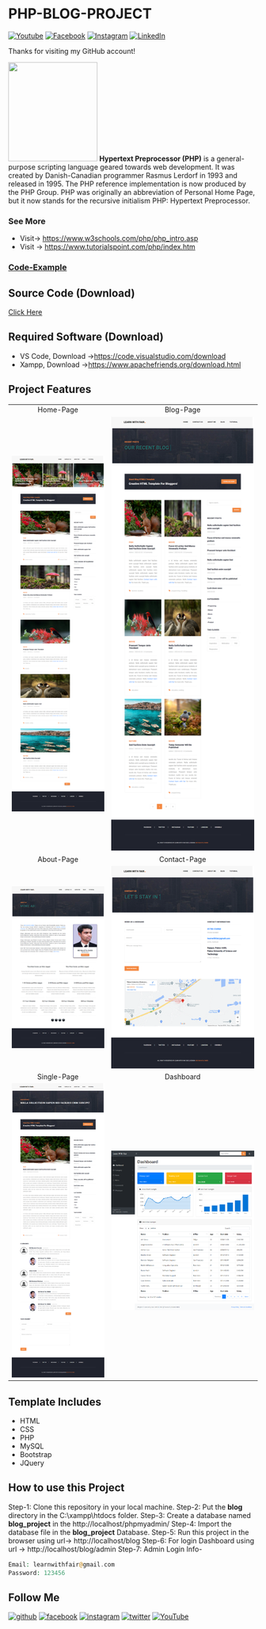 # PHP-BLOG-PROJECT

[![Youtube][youtube-shield]][youtube-url]
[![Facebook][facebook-shield]][facebook-url]
[![Instagram][instagram-shield]][instagram-url]
[![LinkedIn][linkedin-shield]][linkedin-url]

Thanks for visiting my GitHub account!

<img src ="https://pngimg.com/uploads/php/php_PNG10.png" height = "200px" width = "180px"/> **Hypertext Preprocessor (PHP)** is a general-purpose scripting language geared towards web development. It was created by Danish-Canadian programmer Rasmus Lerdorf in 1993 and released in 1995. The PHP reference implementation is now produced by the PHP Group. PHP was originally an abbreviation of Personal Home Page, but it now stands for the recursive initialism PHP: Hypertext Preprocessor.

### See More

- Visit-> https://www.w3schools.com/php/php_intro.asp
- Visit -> https://www.tutorialspoint.com/php/index.htm

### [Code-Example](https://github.com/learnwithfair/PHP-Code)

## Source Code (Download)

[Click Here]()

## Required Software (Download)

- VS Code, Download ->https://code.visualstudio.com/download
- Xampp, Download ->https://www.apachefriends.org/download.html

## Project Features

|                                        |                                       |
| :------------------------------------: | :-----------------------------------: |
|               Home-Page                |               Blog-Page               |
|    ![roadmap](screenshot/home.png)     |    ![roadmap](screenshot/blog.png)    |
|               About-Page               |             Contact-Page              |
|    ![roadmap](screenshot/about.png)    | ![roadmap](screenshot/contact-us.png) |
|              Single-Page               |               Dashboard               |
| ![roadmap](screenshot/single-page.png) | ![roadmap](screenshot/dashboard.png)  |

## Template Includes

- HTML
- CSS
- PHP
- MySQL
- Bootstrap
- JQuery

## How to use this Project

Step-1: Clone this repository in your local machine.
Step-2: Put the **blog** directory in the C:\xampp\htdocs folder.
Step-3: Create a database named **blog_project** in the http://localhost/phpmyadmin/
Step-4: Import the database file in the **blog_project** Database.
Step-5: Run this project in the browser using url-> http://localhost/blog
Step-6: For login Dashboard using url -> http://localhost/blog/admin
Step-7: Admin Login Info-

```php
Email: learnwithfair@gmail.com
Password: 123456
```

## Follow Me

[<img src='https://cdn.jsdelivr.net/npm/simple-icons@3.0.1/icons/github.svg' alt='github' height='40'>](https://github.com/learnwithfair) [<img src='https://cdn.jsdelivr.net/npm/simple-icons@3.0.1/icons/facebook.svg' alt='facebook' height='40'>](https://www.facebook.com/learnwithfair/) [<img src='https://cdn.jsdelivr.net/npm/simple-icons@3.0.1/icons/instagram.svg' alt='instagram' height='40'>](https://www.instagram.com/learnwithfair/) [<img src='https://cdn.jsdelivr.net/npm/simple-icons@3.0.1/icons/twitter.svg' alt='twitter' height='40'>](https://www.twiter.com/learnwithfair/) [<img src='https://cdn.jsdelivr.net/npm/simple-icons@3.0.1/icons/youtube.svg' alt='YouTube' height='40'>](https://www.youtube.com/@learnwithfair)

<!-- MARKDOWN LINKS & IMAGES -->

[youtube-shield]: https://img.shields.io/badge/-Youtube-black.svg?style=flat-square&logo=youtube&color=555&logoColor=white
[youtube-url]: https://youtube.com/@learnwithfair
[facebook-shield]: https://img.shields.io/badge/-Facebook-black.svg?style=flat-square&logo=facebook&color=555&logoColor=white
[facebook-url]: https://facebook.com/learnwithfair
[instagram-shield]: https://img.shields.io/badge/-Instagram-black.svg?style=flat-square&logo=instagram&color=555&logoColor=white
[instagram-url]: https://instagram.com/learnwithfair
[linkedin-shield]: https://img.shields.io/badge/-LinkedIn-black.svg?style=flat-square&logo=linkedin&colorB=555
[linkedin-url]: https://linkedin.com/company/learnwithfair
